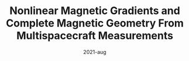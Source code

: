 ---
title: "Nonlinear Magnetic Gradients and Complete Magnetic Geometry From Multispacecraft Measurements"
collection: publications
permalink: /publication/Shen2021
date: 2021-aug
venue: 'J. Geophys. Res.: Space Phys.'
paperurl: '/files/papers/2021/2020JA028846.pdf'
link: 'https://doi.org/10.1029/2020JA028846'
citation: 'Shen, C., Zhang, C., Rong, Z., Pu, Z., Dunlop, M. W., Escoubet, C. P., Russell, C. T., Zeng, G., Ren, N., Burch, J. L., <b>Zhou, Y.</b> (2021). Nonlinear Magnetic Gradients and Complete Magnetic Geometry From Multispacecraft Measurements. J. Geophys. Res.: Space Phys., 126, e2020JA028846. https://doi.org/10.1029/2020JA028846'
---